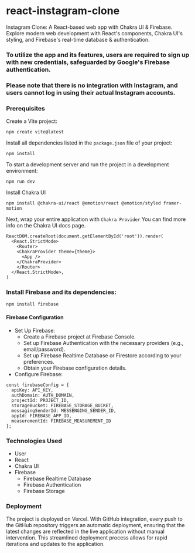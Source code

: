 # react-instagram-clone
Instagram Clone: A React-based web app with Chakra UI &amp; Firebase. Explore modern web development with React's components, Chakra UI's styling, and Firebase's real-time database &amp; authentication.

### To utilize the app and its features, users are required to sign up with new credentials, safeguarded by Google's Firebase authentication. 
### Please note that there is no integration with Instagram, and users cannot log in using their actual Instagram accounts.

### Prerequisites
Create a Vite project:
```
npm create vite@latest
```
Install all dependencies listed in the `package.json` file of your project:
```
npm install
```
To start a development server and run the project in a development environment:
```
npm run dev
```
Install Chakra UI
```
npm install @chakra-ui/react @emotion/react @emotion/styled framer-motion
```
Next, wrap your entire application with ```Chakra Provider``` You can find more info on the Chakra UI docs page.
```
ReactDOM.createRoot(document.getElementById('root')).render(
  <React.StrictMode>
    <Router>
    <ChakraProvider theme={theme}>
      <App />
    </ChakraProvider>
    </Router>
  </React.StrictMode>,
)
```
### Install Firebase and its dependencies:
```
npm install firebase
```
#### Firebase Configuration
* Set Up Firebase:
    * Create a Firebase project at Firebase Console.
    * Set up Firebase Authentication with the necessary providers (e.g., email/password).
    * Set up Firebase Realtime Database or Firestore according to your preferences.
    * Obtain your Firebase configuration details.
* Configure Firebase:
```
const firebaseConfig = {
  apiKey: API_KEY,
  authDomain: AUTH_DOMAIN,
  projectId: PROJECT_ID,
  storageBucket: FIREBASE_STORAGE_BUCKET,
  messagingSenderId: MESSENGING_SENDER_ID,
  appId: FIREBASE_APP_ID,
  measurementId: FIREBASE_MEASUREMENT_ID
};
```

### Technologies Used
* User
* React
* Chakra UI
* Firebase
    * Firebase Realtime Database
    * Firebase Authentication
    * Firebase Storage

### Deployment 
The project is deployed on Vercel. With GitHub integration, every push to the GitHub repository triggers an automatic deployment, ensuring that the latest changes are reflected in the live application without manual intervention. This streamlined deployment process allows for rapid iterations and updates to the application.



